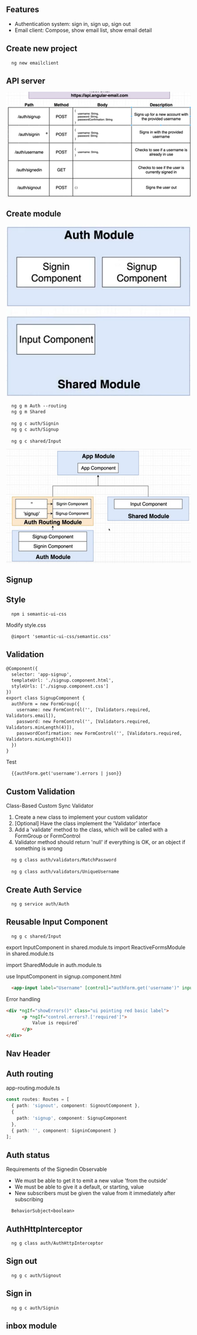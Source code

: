 ## Features
- Authentication system: sign in, sign up, sign out
- Email client: Compose, show email list, show email detail


## Create new project
```
  ng new emailclient
```

## API server
![](./api.png)


## Create module
![](./auth-module.png)
```
  ng g m Auth --routing
  ng g m Shared

  ng g c auth/Signin
  ng g c auth/Signup

  ng g c shared/Input
```
![](./modules-routing.png)


## Signup


## Style
```
  npm i semantic-ui-css
```
Modify style.css
```
  @import 'semantic-ui-css/semantic.css'
```


## Validation
```
@Component({
  selector: 'app-signup',
  templateUrl: './signup.component.html',
  styleUrls: ['./signup.component.css']
})
export class SignupComponent {
  authForm = new FormGroup({
    username: new FormControl('', [Validators.required, Validators.email]),
    password: new FormControl('', [Validators.required, Validators.minLength(4)]),
    passwordConfirmation: new FormControl('', [Validators.required, Validators.minLength(4)])
  })
}
```

Test
```
  {{authForm.get('username').errors | json}}
```

## Custom Validation
Class-Based Custom Sync Validator
1. Create a new class to implement your custom validator
2. [Optional] Have the class implement the 'Validator' interface
3. Add a 'validate' method to the class, which will be called with a FormGroup or FormControl
4. Validator method should return 'null' if everything is OK, or an object if something is wrong

```
  ng g class auth/validators/MatchPassword

  ng g class auth/validators/UniqueUsername
```


## Create Auth Service
```
  ng g service auth/Auth
```


## Reusable Input Component
```
  ng g c shared/Input
```
export InputComponent in shared.module.ts
import ReactiveFormsModule in shared.module.ts

import SharedModule in auth.module.ts

use InputComponent in signup.component.html
```html
  <app-input label="Username" [control]="authForm.get('username')" inputType="text"></app-input>
```

Error handling
```html
<div *ngIf="showErrors()" class="ui pointing red basic label">
      <p *ngIf="control.errors?.['required']">
          Value is required`
      </p>
</div>
```

## Nav Header


## Auth routing
app-routing.module.ts
```ts
const routes: Routes = [
  { path: 'signout', component: SignoutComponent },
  {
    path: 'signup', component: SignupComponent
  },
  { path: '', component: SigninComponent }
];
```

## Auth status
Requirements of the Signedin Observable
- We must be able to get it to emit a new value 'from the outside'
- We must be able to give it a default, or starting, value
- New subscribers must be given the value from it immediately after subscribing

```
  BehaviorSubject<boolean>
```

## AuthHttpInterceptor
```
  ng g class auth/AuthHttpInterceptor
```

## Sign out
```
  ng g c auth/Signout
```


## Sign in
```
  ng g c auth/Signin
```


## inbox module
